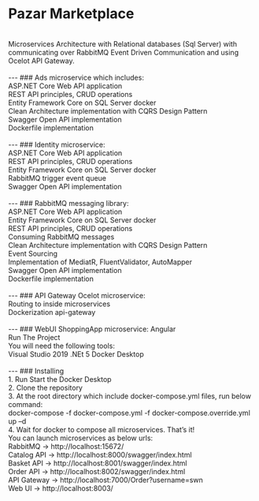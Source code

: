 # Pazar Marketplace
<br />
Microservices Architecture with Relational databases (Sql Server) with communicating over RabbitMQ Event Driven Communication and using Ocelot API Gateway.
<br />
<br />
---
### Ads microservice which includes: 
<br />
ASP.NET Core Web API application 
<br />
REST API principles, CRUD operations 
<br />
Entity Framework Core on SQL Server docker 
<br />
Clean Architecture implementation with CQRS Design Pattern 
<br />
Swagger Open API implementation 
<br />
Dockerfile implementation
<br />
<br />
---
### Identity microservice:
<br />
ASP.NET Core Web API application
<br />
REST API principles, CRUD operations
<br />
Entity Framework Core on SQL Server docker
<br />
RabbitMQ trigger event queue
<br />
Swagger Open API implementation
<br />
<br />
---
### RabbitMQ messaging library:
<br />
ASP.NET Core Web API application
<br />
Entity Framework Core on SQL Server docker
<br />
REST API principles, CRUD operations
<br />
Consuming RabbitMQ messages
<br />
Clean Architecture implementation with CQRS Design Pattern
<br />
Event Sourcing
<br />
Implementation of MediatR, FluentValidator, AutoMapper
<br />
Swagger Open API implementation
<br />
Dockerfile implementation
<br />
<br />
---
### API Gateway Ocelot microservice:
<br />
Routing to inside microservices
<br />
Dockerization api-gateway
<br />
<br />
---
### WebUI ShoppingApp microservice:
Angular
<br />
Run The Project
<br />
You will need the following tools:
<br />
Visual Studio 2019
.NEt 5
Docker Desktop
<br />
<br />
---
### Installing
<br />
1. Run Start the Docker Desktop
<br />
2. Clone the repository
<br />
3. At the root directory which include docker-compose.yml files, run below command:
<br />
docker-compose -f docker-compose.yml -f docker-compose.override.yml up –d
<br />
4. Wait for docker to compose all microservices. That’s it!
<br />
You can launch microservices as below urls:
<br />
RabbitMQ -> http://localhost:15672/
<br />
Catalog API -> http://localhost:8000/swagger/index.html
<br />
Basket API -> http://localhost:8001/swagger/index.html
<br />
Order API -> http://localhost:8002/swagger/index.html
<br />
API Gateway -> http://localhost:7000/Order?username=swn
<br />
Web UI -> http://localhost:8003/
